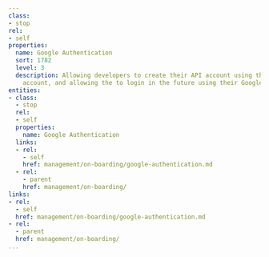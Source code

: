 ```yaml
---
class:
- stop
rel:
- self
properties:
  name: Google Authentication
  sort: 1782
  level: 3
  description: Allowing developers to create their API account using their Google
    account, and allowing the to login in the future using their Google oAuth.
entities:
- class:
  - stop
  rel:
  - self
  properties:
    name: Google Authentication
  links:
  - rel:
    - self
    href: management/on-boarding/google-authentication.md
  - rel:
    - parent
    href: management/on-boarding/
links:
- rel:
  - self
  href: management/on-boarding/google-authentication.md
- rel:
  - parent
  href: management/on-boarding/
...
```


